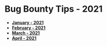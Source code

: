 # Bug Bounty Tips - 2021
- **[January - 2021](January-2021.md)**
- **[February - 2021](February-2021.md)**
- **[March - 2021](March-2021.md)**
- **[April - 2021](April-2021.md)**
